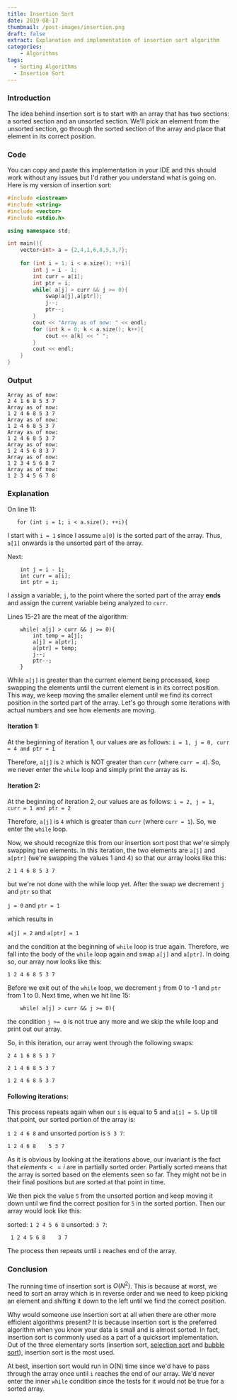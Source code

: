 ```yaml
---
title: Insertion Sort 
date: 2019-08-17
thumbnail: /post-images/insertion.png
draft: false
extract: Explanation and implementation of insertion sort algorithm
categories: 
    - Algorithms
tags:
  - Sorting Algorithms
  - Insertion Sort
---
```


### Introduction

The idea behind insertion sort is to start with an array that has two sections: a sorted section and an unsorted section. We'll pick an element from the unsorted section, go through the sorted section of the array and place that element in its correct position.

### Code

You can copy and paste this implementation in your IDE and this should work without any issues but I'd rather you understand what is going on. Here is my version of insertion sort:

```cpp {numberLines: true}
#include <iostream>
#include <string>
#include <vector>
#include <stdio.h>

using namespace std;

int main(){
    vector<int> a = {2,4,1,6,8,5,3,7};
    
    for (int i = 1; i < a.size(); ++i){
        int j = i - 1;
        int curr = a[i];
        int ptr = i;
        while( a[j] > curr && j >= 0){
            swap(a[j],a[ptr]);
            j--;
            ptr--;
        }
        cout << "Array as of now: " << endl;
        for (int k = 0; k < a.size(); k++){
            cout << a[k] << " ";
        }
        cout << endl;
    }
}
```

### Output

```
Array as of now: 
2 4 1 6 8 5 3 7 
Array as of now: 
1 2 4 6 8 5 3 7 
Array as of now: 
1 2 4 6 8 5 3 7 
Array as of now: 
1 2 4 6 8 5 3 7 
Array as of now: 
1 2 4 5 6 8 3 7 
Array as of now: 
1 2 3 4 5 6 8 7 
Array as of now: 
1 2 3 4 5 6 7 8 
```

### Explanation

On line 11:
```cpp{numberLines:11}
   for (int i = 1; i < a.size(); ++i){
```

I start with `i = 1` since I assume `a[0]` is the sorted part of the array. Thus, `a[1]` onwards is the unsorted part of the array. 

Next:
```cpp{numberLines:12-14}
    int j = i - 1;
    int curr = a[i];
    int ptr = i;
```

I assign a variable, `j`, to the point where the sorted part of the array **ends** and assign the current variable being analyzed to `curr`. 

Lines 15-21 are the meat of the algorithm:
```cpp{numberLines:15-21}
    while( a[j] > curr && j >= 0){
        int temp = a[j];
        a[j] = a[ptr];
        a[ptr] = temp;
        j--;
        ptr--;
    }
```
While `a[j]` is greater than the current element being processed, keep swapping the elements until the current element is in its correct position. This way, we keep moving the smaller element until we find its correct position in the sorted part of the array. Let's go through some iterations with actual numbers and see how elements are moving.

#### Iteration 1:

At the beginning of iteration 1, our values are as follows:
`i = 1, j = 0, curr = 4 and ptr = 1`

Therefore, `a[j]` is `2` which is NOT greater than `curr` (where `curr = 4`). So, we never enter the `while` loop and simply print the array as is.

#### Iteration 2:

At the beginning of iteration 2, our values are as follows:
`i = 2, j = 1, curr = 1 and ptr = 2`

Therefore, `a[j]` is `4` which is  greater than `curr` (where `curr = 1`). So, we enter the `while` loop.

Now, we should recognize this from our insertion sort post that we're simply swapping two elements. In this iteration, the two elements are `a[j]` and `a[ptr]` (we're swapping the values 1 and 4) so that our array looks like this:

`2 1 4 6 8 5 3 7`

but we're not done with the while loop yet. After the swap we decrement `j` and `ptr` so that

`j = 0` and `ptr = 1` 

which results in 

`a[j] = 2` and `a[ptr] = 1` 

and the condition at the beginning of `while` loop is true again. Therefore, we fall into the body of the `while` loop again and swap `a[j]` and `a[ptr]`. In doing so, our array now looks like this:

`1 2 4 6 8 5 3 7`

Before we exit out of the `while` loop, we decrement `j` from 0 to -1 and `ptr` from 1 to 0. Next time, when we hit line 15:

```cpp{numberLines:15}
    while( a[j] > curr && j >= 0){
```
the condition `j >= 0` is not true any more and we skip the while loop and print out our array.

So, in this iteration, our array went through the following swaps:

`2 4 1 6 8 5 3 7`

`2 1 4 6 8 5 3 7`

`1 2 4 6 8 5 3 7`

#### Following iterations:

This process repeats again when our `i` is equal to 5 and `a[i] = 5`. Up till that point, our sorted portion of the array is:

`1 2 4 6 8` and unsorted portion is `5 3 7`:

`1 2 4 6 8    5 3 7`

As it is obvious by looking at the iterations above, our invariant is the fact that $elements <= i$ are in partially sorted order. Partially sorted means that the array is sorted based on the elements seen so far. They might not be in their final positions but are sorted at that point in time. 

We then pick the value `5` from the unsorted portion and keep moving it down until we find the correct position for `5` in the sorted portion. Then our array would look like this:

sorted: `1 2 4 5 6 8` unsorted: `3 7`:

` 1 2 4 5 6 8    3 7`

The process then repeats until `i` reaches end of the array.

### Conclusion

The running time of insertion sort is $O(N^2)$. This is because at worst, we need to sort an array which is in reverse order and we need to keep picking an element and shifting it down to the left until we find the correct position. 

Why would someone use insertion sort at all when there are other more efficient algorithms present? It is because insertion sort is the preferred algorithm when you know your data is small and is almost sorted. In fact, insertion sort is commonly used as a part of a quicksort implementation. Out of the three elementary sorts (insertion sort, [selection sort](/selection-sort) and [bubble sort](/bubble-sort)), insertion sort is the most used.

At best, insertion sort would run in O(N) time since we'd have to pass through the array once until `i` reaches the end of our array. We'd never enter the inner `while` condition since the tests for it would not be true for a sorted array.